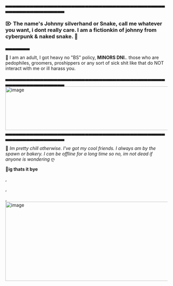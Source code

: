 ▃▃▃▃▃▃▃▃▃▃▃▃▃▃▃▃▃▃▃▃▃▃▃▃▃▃▃▃▃▃▃▃▃▃▃▃▃▃▃▃▃▃▃▃▃▃▃▃▃▃▃▃▃▃▃▃▃▃▃▃▃▃▃
 ### ⌦ The name's Johnny silverhand or Snake, call me whatever you want, i dont really care. I am a fictionkin of johnny from cyberpunk & naked snake. 🎸
 
▃▃▃▃▃▃▃

🎸 
I am an adult, I got heavy no "BS" policy, **MINORS DNI.**. those who are pedophiles, groomers, proshippers or any sort of sick shit like that do NOT interact with me or ill harass you.

▃▃▃▃▃▃▃▃▃▃▃▃▃▃▃▃▃▃▃▃▃▃▃▃▃▃▃▃▃▃▃▃▃▃▃▃▃▃▃▃▃▃▃▃▃▃▃▃▃▃▃▃▃▃▃▃▃▃▃▃▃▃▃
<img width="735" height="136" alt="image" src="https://github.com/user-attachments/assets/1b291342-8fea-4d7f-a5ce-e178aee6c33c" />
▃▃▃▃▃▃▃▃▃▃▃▃▃▃▃▃▃▃▃▃▃▃▃▃▃▃▃▃▃▃▃▃▃▃▃▃▃▃▃▃▃▃▃▃▃▃▃▃▃▃▃▃▃▃▃▃▃▃▃▃▃▃▃

🎸 *Im pretty chill otherwise. I've got my cool friends. I always am by the spawn or bakery. I can be offline for a long time so no, im not dead if anyone is wondering* ღ




🎸**ig thats it bye**

,

,

,
<img width="1165" height="247" alt="image" src="https://github.com/user-attachments/assets/54439d80-9e74-466b-9440-7773704da689" />



